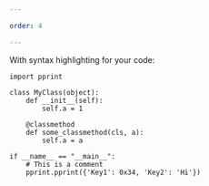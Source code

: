 ```yaml
---

order: 4

---
```


With syntax highlighting for your code:

```
import pprint

class MyClass(object):
    def __init__(self):
        self.a = 1

    @classmethod
    def some_classmethod(cls, a):
        self.a = a

if __name__ == "__main__":
    # This is a comment
    pprint.pprint({'Key1': 0x34, 'Key2': 'Hi'})
```
